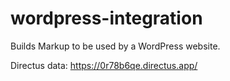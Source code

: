 # wordpress-integration

Builds Markup to be used by a WordPress website.

Directus data: https://0r78b6qe.directus.app/
